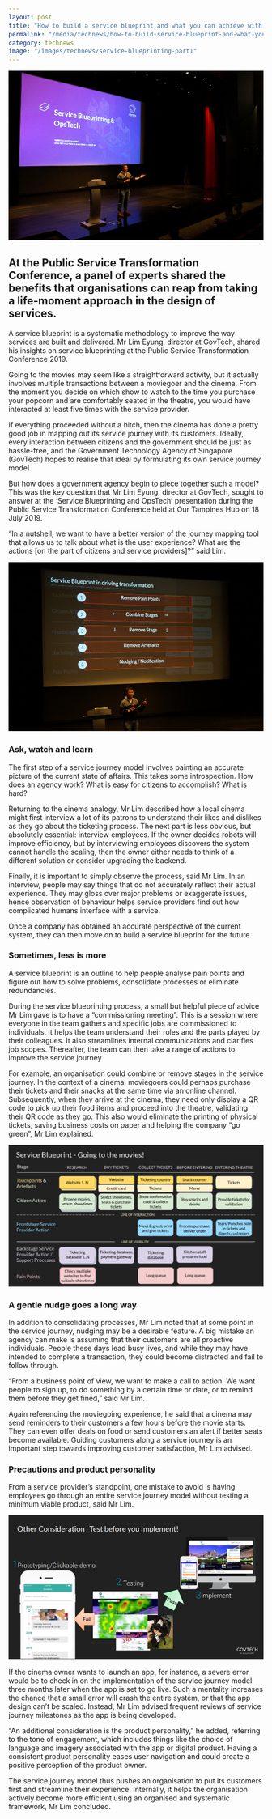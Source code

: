 ```yaml
---
layout: post
title: "How to build a service blueprint and what you can achieve with it"
permalink: "/media/technews/how-to-build-service-blueprint-and-what-you-can-achieve-with-it"
category: technews
image: "/images/technews/service-blueprinting-part1"
---
```


![Service blueprinting at PST](/images/technews/service-blueprinting-part1.png)

At the Public Service Transformation Conference, a panel of experts shared the benefits that organisations can reap from taking a life-moment approach in the design of services.
---
A service blueprint is a systematic methodology to improve the way services are built and delivered. Mr Lim Eyung, director at GovTech, shared his insights on service blueprinting at the Public Service Transformation Conference 2019.
 
Going to the movies may seem like a straightforward activity, but it actually involves multiple transactions between a moviegoer and the cinema. From the moment you decide on which show to watch to the time you purchase your popcorn and are comfortably seated in the theatre, you would have interacted at least five times with the service provider.

If everything proceeded without a hitch, then the cinema has done a pretty good job in mapping out its service journey with its customers. Ideally, every interaction between citizens and the government should be just as hassle-free, and the Government Technology Agency of Singapore (GovTech) hopes to realise that ideal by formulating its own service journey model. 

But how does a government agency begin to piece together such a model? This was the key question that Mr Lim Eyung, director at GovTech, sought to answer at the ‘Service Blueprinting and OpsTech’ presentation during the Public Service Transformation Conference held at Our Tampines Hub on 18 July 2019.

“In a nutshell, we want to have a better version of the journey mapping tool that allows us to talk about what is the user experience? What are the actions [on the part of citizens and service providers]?” said Lim. 

![Service blueprinting at PST](/images/technews/service-blueprinting-part2.png)

### **Ask, watch and learn**

The first step of a service journey model involves painting an accurate picture of the current state of affairs. This takes some introspection. How does an agency work? What is easy for citizens to accomplish? What is hard? 
 
Returning to the cinema analogy, Mr Lim described how a local cinema might first interview a lot of its patrons to understand their likes and dislikes as they go about the ticketing process. The next part is less obvious, but absolutely essential: interview employees. If the owner decides robots will improve efficiency, but by interviewing employees discovers the system cannot handle the scaling, then the owner either needs to think of a different solution or consider upgrading the backend. 

Finally, it is important to simply observe the process, said Mr Lim. In an interview, people may say things that do not accurately reflect their actual experience. They may gloss over major problems or exaggerate issues, hence observation of behaviour helps service providers find out how complicated humans interface with a service. 

Once a company has obtained an accurate perspective of the current system, they can then move on to build a service blueprint for the future. 

### **Sometimes, less is more**

A service blueprint is an outline to help people analyse pain points and figure out how to solve problems, consolidate processes or eliminate redundancies.

During the service blueprinting process, a small but helpful piece of advice Mr Lim gave is to have a “commissioning meeting”. This is a session where everyone in the team gathers and specific jobs are commissioned to individuals. It helps the team understand their roles and the parts played by their colleagues. It also streamlines internal communications and clarifies job scopes. Thereafter, the team can then take a range of actions to improve the service journey. 

For example, an organisation could combine or remove stages in the service journey. In the context of a cinema, moviegoers could perhaps purchase their tickets and their snacks at the same time via an online channel. Subsequently, when they arrive at the cinema, they need only display a QR code to pick up their food items and proceed into the theatre, validating their QR code as they go. This also would eliminate the printing of physical tickets, saving business costs on paper and helping the company “go green”, Mr Lim explained.

![Service blueprinting at PST](/images/technews/service-blueprinting-part3.png)

### **A gentle nudge goes a long way**

In addition to consolidating processes, Mr Lim noted that at some point in the service journey, nudging may be a desirable feature. A big mistake an agency can make is assuming that their customers are all proactive individuals. People these days lead busy lives, and while they may have intended to complete a transaction, they could become distracted and fail to follow through.

“From a business point of view, we want to make a call to action. We want people to sign up, to do something by a certain time or date, or to remind them before they get fined,” said Mr Lim.

Again referencing the moviegoing experience, he said that a cinema may send reminders to their customers a few hours before the movie starts. They can even offer deals on food or send customers an alert if better seats become available. Guiding customers along a service journey is an important step towards improving customer satisfaction, Mr Lim advised. 

### **Precautions and product personality**

From a service provider’s standpoint, one mistake to avoid is having employees go through an entire service journey model without testing a minimum viable product, said Mr Lim. 

![Service blueprinting at PST](/images/technews/service-blueprinting-part4.png)

If the cinema owner wants to launch an app, for instance, a severe error would be to check in on the implementation of the service journey model three months later when the app is set to go live. Such a mentality increases the chance that a small error will crash the entire system, or that the app design can’t be scaled. Instead, Mr Lim advised frequent reviews of service journey milestones as the app is being developed.

“An additional consideration is the product personality,” he added, referring to the tone of engagement, which includes things like the choice of language and imagery associated with the app or digital product. Having a consistent product personality eases user navigation and could create a positive perception of the product owner.

The service journey model thus pushes an organisation to put its customers first and streamline their experience. Internally, it helps the organisation actively become more efficient using an organised and systematic framework, Mr Lim concluded.
